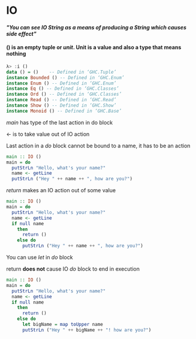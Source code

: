 # IO

#### *"You can see IO String as a means of producing a String which causes side effect"*

#### () is an empty tuple or *unit*. Unit is a value and also a type that means nothing
```haskell
λ> :i ()
data () = ()    -- Defined in ‘GHC.Tuple’
instance Bounded () -- Defined in ‘GHC.Enum’
instance Enum () -- Defined in ‘GHC.Enum’
instance Eq () -- Defined in ‘GHC.Classes’
instance Ord () -- Defined in ‘GHC.Classes’
instance Read () -- Defined in ‘GHC.Read’
instance Show () -- Defined in ‘GHC.Show’
instance Monoid () -- Defined in ‘GHC.Base’
```

*main* has type of the last action in do block

<- is to take value out of IO action

Last action in a *do* block cannot be bound to a name, it has to be an action

```haskell
main :: IO ()
main = do
  putStrLn "Hello, what's your name?"
  name <- getLine
  putStrLn ("Hey " ++ name ++ ", how are you?")
```

*return* makes an IO action out of some value

```haskell
main :: IO ()
main = do
  putStrLn "Hello, what's your name?"
  name <- getLine
  if null name
    then
      return ()
    else do
      putStrLn ("Hey " ++ name ++ ", how are you?")
```

You can use *let* in *do* block

return **does not** cause IO *do* block to end in execution

```haskell
main :: IO ()
main = do
  putStrLn "Hello, what's your name?"
  name <- getLine
  if null name
    then
      return ()
    else do
      let bigName = map toUpper name
      putStrLn ("Hey " ++ bigName ++ "! how are you?")
```
